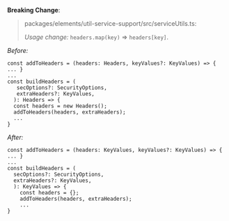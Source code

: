 **Breaking Change**:

> packages/elements/util-service-support/src/serviceUtils.ts:
>
> _Usage change:_ `headers.map(key)` => `headers[key]`.

_Before:_
```
const addToHeaders = (headers: Headers, keyValues?: KeyValues) => { ... }
...
const buildHeaders = (
   secOptions?: SecurityOptions,
   extraHeaders?: KeyValues,
  ): Headers => {
  const headers = new Headers();
  addToHeaders(headers, extraHeaders);
  ...
}
```

_After:_
```
const addToHeaders = (headers: KeyValues, keyValues?: KeyValues) => { ... }
...
const buildHeaders = (
  secOptions?: SecurityOptions,
  extraHeaders?: KeyValues,
  ): KeyValues => {
    const headers = {};
    addToHeaders(headers, extraHeaders);
    ...
}
```